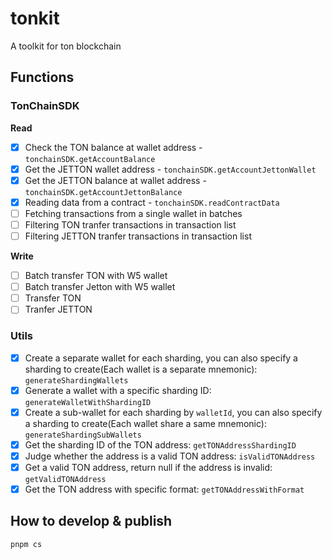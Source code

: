 # tonkit
A toolkit for ton blockchain

## Functions

### TonChainSDK
**Read**
- [x] Check the TON balance at wallet address - `tonchainSDK.getAccountBalance`
- [x] Get the JETTON wallet address - `tonchainSDK.getAccountJettonWallet` 
- [x] Get the JETTON balance at wallet address - `tonchainSDK.getAccountJettonBalance`
- [x] Reading data from a contract - `tonchainSDK.readContractData`
- [ ] Fetching transactions from a single wallet in batches
- [ ] Filtering TON tranfer transactions in transaction list
- [ ] Filtering JETTON tranfer transactions in transaction list

**Write**

- [ ] Batch transfer TON with W5 wallet
- [ ] Batch transfer Jetton with W5 wallet
- [ ] Transfer TON
- [ ] Tranfer JETTON

### Utils
- [x] Create a separate wallet for each sharding, you can also specify a sharding to create(Each wallet is a separate mnemonic): `generateShardingWallets`
- [x] Generate a wallet with a specific sharding ID: `generateWalletWithShardingID`
- [x] Create a sub-wallet for each sharding by `walletId`, you can also specify a sharding to create(Each wallet share a same mnemonic): `generateShardingSubWallets`
- [x] Get the sharding ID of the TON address: `getTONAddressShardingID`
- [x] Judge whether the address is a valid TON address: `isValidTONAddress`
- [x] Get a valid TON address, return null if the address is invalid: `getValidTONAddress`
- [x] Get the TON address with specific format: `getTONAddressWithFormat`

## How to develop & publish
```bash
pnpm cs
```